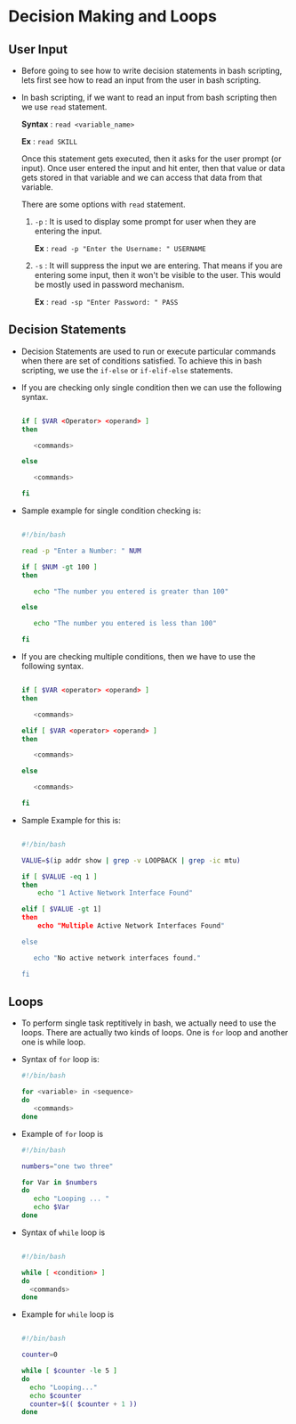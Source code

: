 # Decision Making and Loops

## User Input

- Before going to see how to write decision statements in bash scripting, lets first see how to read an input from the user in bash scripting.

- In bash scripting, if we want to read an input from bash scripting then we use `read` statement.

  **Syntax** : `read <variable_name>`

  **Ex** : `read SKILL`

  Once this statement gets executed, then it asks for the user prompt (or input). Once user entered the input and hit enter, then that value or data gets stored in that variable and we can access that data from that variable.

  There are some options with `read` statement.

  1. `-p` : It is used to display some prompt for user when they are entering the input.

     **Ex** : `read -p "Enter the Username: " USERNAME`

  2. `-s` : It will suppress the input we are entering. That means if you are entering some input, then it won't be visible to the user. This would be mostly used in password mechanism.

     **Ex** : `read -sp "Enter Password: " PASS`

## Decision Statements

- Decision Statements are used to run or execute particular commands when there are set of conditions satisfied. To achieve this in bash scripting, we use the `if-else` or `if-elif-else` statements.

- If you are checking only single condition then we can use the following syntax.

  ```bash

  if [ $VAR <Operator> <operand> ]
  then

     <commands>

  else

     <commands>

  fi

  ```

- Sample example for single condition checking is:

  ```bash

  #!/bin/bash

  read -p "Enter a Number: " NUM

  if [ $NUM -gt 100 ]
  then

     echo "The number you entered is greater than 100"

  else

     echo "The number you entered is less than 100"

  fi

- If you are checking multiple conditions, then we have to use the following syntax.

  ```bash

  if [ $VAR <operator> <operand> ]
  then

     <commands>

  elif [ $VAR <operator> <operand> ]
  then

     <commands>

  else

     <commands>

  fi

  ```

- Sample Example for this is:

  ```bash 

  #!/bin/bash

  VALUE=$(ip addr show | grep -v LOOPBACK | grep -ic mtu)

  if [ $VALUE -eq 1 ]
  then
      echo "1 Active Network Interface Found"

  elif [ $VALUE -gt 1]
  then
      echo "Multiple Active Network Interfaces Found"

  else

     echo "No active network interfaces found."

  fi

  ```

## Loops

- To perform single task reptitively in bash, we actually need to use the loops. There are actually two kinds of loops. One is `for` loop and another one is while loop.

- Syntax of `for` loop is:

  ```bash
  #!/bin/bash

  for <variable> in <sequence>
  do
     <commands>
  done

  ```

- Example of `for` loop is 

  ```bash
  #!/bin/bash

  numbers="one two three"

  for Var in $numbers
  do
     echo "Looping ... "
     echo $Var
  done

  ``` 

- Syntax of `while` loop is 

  ```bash

  #!/bin/bash

  while [ <condition> ]
  do
    <commands>
  done

  ```

- Example for `while` loop is 

  ```bash

  #!/bin/bash

  counter=0

  while [ $counter -le 5 ]
  do
    echo "Looping..."
    echo $counter
    counter=$(( $counter + 1 ))
  done

  ```